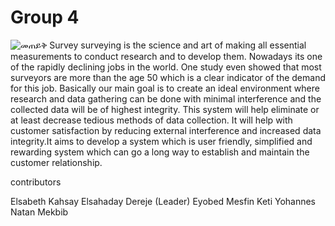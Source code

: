 # Group 4

![መጠይቅ Survey]("https://elshaday1.github.io/Internet-Programming-Project-SecB-Group4/")
surveying is the science and art of making all essential measurements to conduct research and to develop them. Nowadays its one of the rapidly declining jobs in the world. One study even showed that most surveyors are more than the age 50 which is a clear indicator of the demand for this job.
Basically our main goal is to create an ideal environment where research and data gathering can be done with minimal interference and the collected data will be of highest integrity. This system will help eliminate or at least decrease tedious methods of data collection. It will help with customer satisfaction by reducing external interference and increased data integrity.It aims to develop a system which is user friendly, simplified and rewarding system which can go a long way to establish and maintain the customer relationship.

contributors

Elsabeth Kahsay
Elsahaday Dereje (Leader)
Eyobed Mesfin
Keti Yohannes 
Natan Mekbib

